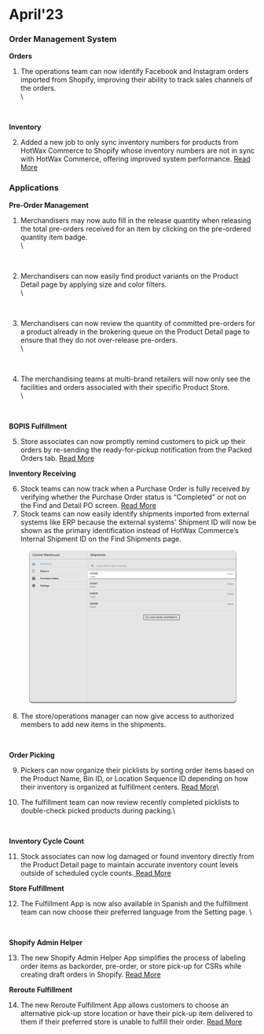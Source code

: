 # April'23

### Order Management System

**Orders**

1.  The operations team can now identify Facebook and Instagram orders imported from Shopify, improving their ability to track sales channels of the orders.\
    \


    <figure><img src="https://www.hotwax.co/hs-fs/hubfs/Social%20Media%20Channels.png?width=2065&#x26;height=1520&#x26;name=Social%20Media%20Channels.png" alt=""><figcaption></figcaption></figure>

**Inventory**

2. Added a new job to only sync inventory numbers for products from HotWax Commerce to Shopify whose inventory numbers are not in sync with HotWax Commerce, offering improved system performance. [Read More](sync-inventory-for-only-products-with-recent-inventory-changes.md)

### Applications

**Pre-Order Management**

1.  Merchandisers may now auto fill in the release quantity when releasing the total pre-orders received for an item by clicking on the pre-ordered quantity item badge. \
    \


    <figure><img src="https://www.hotwax.co/hs-fs/hubfs/Release%20all%20pre-ordered%20quantities.png?width=2065&#x26;height=1520&#x26;name=Release%20all%20pre-ordered%20quantities.png" alt=""><figcaption></figcaption></figure>
2.  Merchandisers can now easily find product variants on the Product Detail page by applying size and color filters.\
    \


    <figure><img src="https://www.hotwax.co/hs-fs/hubfs/Filter%20Variant.png?width=2065&#x26;height=1520&#x26;name=Filter%20Variant.png" alt=""><figcaption></figcaption></figure>
3.  Merchandisers can now review the quantity of committed pre-orders for a product already in the brokering queue on the Product Detail page to ensure that they do not over-release pre-orders. \
    \


    <figure><img src="https://www.hotwax.co/hs-fs/hubfs/Preorders%20in%20Brokering%20Queue.png?width=2064&#x26;height=1520&#x26;name=Preorders%20in%20Brokering%20Queue.png" alt=""><figcaption></figcaption></figure>
4.  The merchandising teams at multi-brand retailers will now only see the facilities and orders associated with their specific Product Store. \
    \


    <figure><img src="https://www.hotwax.co/hs-fs/hubfs/View%20Orders%20for%20Specific%20Product%20store.png?width=2065&#x26;height=1520&#x26;name=View%20Orders%20for%20Specific%20Product%20store.png" alt=""><figcaption></figcaption></figure>

**BOPIS Fulfillment**

5. Store associates can now promptly remind customers to pick up their orders by re-sending the ready-for-pickup notification from the Packed Orders tab. [Read More](re-send-ready-for-pickup-notification.md)

**Inventory Receiving**

6. Stock teams can now track when a Purchase Order is fully received by verifying whether the Purchase Order status is “Completed” or not on the Find and Detail PO screen.  [Read More](view-complete-status-for-purchase-orders.md)
7. Stock teams can now easily identify shipments imported from external systems like ERP because the external systems' Shipment ID will now be shown as the primary identification instead of HotWax Commerce’s Internal Shipment ID on the Find Shipments page.

<figure><img src="../.gitbook/assets/External Shipment ID.png" alt=""><figcaption></figcaption></figure>

8. The store/operations manager can now give access to authorized members to add new items in the shipments.

<figure><img src="https://www.hotwax.co/hs-fs/hubfs/Add%20new%20Shipment%20Items.png?width=2064&#x26;height=1520&#x26;name=Add%20new%20Shipment%20Items.png" alt=""><figcaption></figcaption></figure>

**Order Picking**

9. Pickers can now organize their picklists by sorting order items based on the Product Name, Bin ID, or Location Sequence ID depending on how their inventory is organized at fulfillment centers. [Read More](organize-picklists-by-sorting-order-items.md)\

10. The fulfillment team can now review recently completed picklists to double-check picked products during packing.\


<figure><img src="https://www.hotwax.co/hs-fs/hubfs/View%20Completed%20Picklists.png?width=400&#x26;height=797&#x26;name=View%20Completed%20Picklists.png" alt=""><figcaption></figcaption></figure>

&#x20;

**Inventory Cycle Count**

11. Stock associates can now log damaged or found inventory directly from the Product Detail page to maintain accurate inventory count levels outside of scheduled cycle counts.[ Read More](record-inventory-variances-directly-from-the-product-detail-page.md)

**Store Fulfillment**

12. The Fulfillment App is now also available in Spanish and the fulfillment team can now choose their preferred language from the Setting page. \


<figure><img src="https://www.hotwax.co/hs-fs/hubfs/App%20available%20in%20Spanish.png?width=2064&#x26;height=1520&#x26;name=App%20available%20in%20Spanish.png" alt=""><figcaption></figcaption></figure>

**Shopify Admin Helper**

13. The new Shopify Admin Helper App simplifies the process of labeling order items as backorder, pre-order, or store pick-up for CSRs while creating draft orders in Shopify.  [Read More](launched-shopify-admin-helper-app.md)

**Reroute Fulfillment**

14. The new Reroute Fulfillment App allows customers to choose an alternative pick-up store location or have their pick-up item delivered to them if their preferred store is unable to fulfill their order.  [Read More](launched-reroute-fulfillment-app.md)
